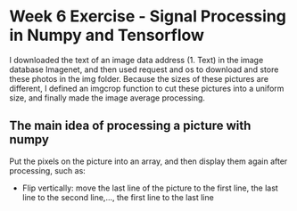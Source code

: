 # Week 6 Exercise - Signal Processing in Numpy and Tensorflow

I downloaded the text of an image data address (1. Text) in the image database Imagenet, and then used request and os to download and store these photos in the img folder. Because the sizes of these pictures are different, I defined an imgcrop function to cut these pictures into a uniform size, and finally made the image average processing.

## The main idea of processing a picture with numpy  
Put the pixels on the picture into an array, and then display them again after processing, such as:
* Flip vertically: move the last line of the picture to the first line, the last line to the second line,..., the first line to the last line

